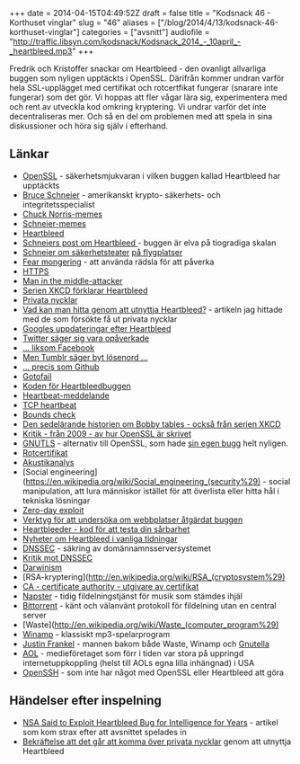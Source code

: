 +++
date = 2014-04-15T04:49:52Z
draft = false
title = "Kodsnack 46 - Korthuset vinglar"
slug = "46"
aliases = ["/blog/2014/4/13/kodsnack-46-korthuset-vinglar"]
categories = ["avsnitt"]
audiofile = "http://traffic.libsyn.com/kodsnack/Kodsnack_2014_-_10april_-_heartbleed.mp3"
+++

Fredrik och Kristoffer snackar om Heartbleed - den ovanligt allvarliga buggen som nyligen upptäckts i OpenSSL. Därifrån kommer undran varför hela SSL-upplägget med certifikat och rotcertfikat fungerar (snarare inte fungerar) som det gör. Vi hoppas att fler vågar lära sig, experimentera med och rent av utveckla kod omkring kryptering. Vi undrar varför det inte decentraliseras mer. Och så en del om problemen med att spela in sina diskussioner och höra sig själv i efterhand.


## Länkar ##

* [OpenSSL](https://www.openssl.org) - säkerhetsmjukvaran i vilken buggen kallad Heartbleed har upptäckts
* [Bruce Schneier](http://en.wikipedia.org/wiki/Bruce_Schneier) - amerikanskt krypto- säkerhets- och integritetsspecialist
* [Chuck Norris-memes](http://en.wikipedia.org/wiki/Chuck_Norris_meme)
* [Schneier-memes](http://www.schneierfacts.com)
* [Heartbleed](http://www.heartbleed.com)
* [Schneiers post om Heartbleed ](https://www.schneier.com/blog/archives/2014/04/heartbleed.html) - buggen är elva på tiogradiga skalan
* [Schneier om säkerhetsteater](https://www.schneier.com/blog/archives/2009/11/beyond_security.html) [på flygplatser](https://www.schneier.com/blog/archives/2012/11/on_the_ineffect_1.html)
* [Fear mongering](http://en.wikipedia.org/wiki/Fear_mongering) - att använda rädsla för att påverka
* [HTTPS](http://en.wikipedia.org/wiki/Https)
* [Man in the middle-attacker](http://en.wikipedia.org/wiki/Man-in-the-middle_attack)
* [Serien XKCD förklarar Heartbleed](http://xkcd.com/1354/)
* [Privata nycklar](http://en.wikipedia.org/wiki/Private_key)
* [Vad kan man hitta genom att utnyttja Heartbleed?](http://blog.cloudflare.com/answering-the-critical-question-can-you-get-private-ssl-keys-using-heartbleed) - artikeln jag hittade med de som försökte få ut privata nycklar
* [Googles uppdateringar efter Heartbleed](http://googleonlinesecurity.blogspot.co.uk/2014/04/google-services-updated-to-address.html)
* [Twitter säger sig vara opåverkade](http://status.twitter.com/post/82109064906/ssl-security-update)
* [… liksom Facebook](http://www.dailymail.co.uk/news/article-2602069/Google-Facebook-Paypal-insist-internet-passwords-secure-heartbleed-bug-alert.html)
* [Men Tumblr säger byt lösenord …](http://staff.tumblr.com/post/82113034874/urgent-security-update)
* [… precis som Github](https://github.com/blog/1818-security-heartbleed-vulnerability)
* [Gotofail](https://gotofail.com)
* [Koden för Heartbleedbuggen](http://www.garage4hackers.com/entry.php?b=2551)
* [Heartbeat-meddelande](http://en.wikipedia.org/wiki/Heartbeat_message)
* [TCP heartbeat](http://stackoverflow.com/questions/865987/do-i-need-to-heartbeat-to-keep-a-tcp-connection-open)
* [Bounds check](http://en.wikipedia.org/wiki/Bounds_checking)
* [Den sedelärande historien om Bobby tables - också från serien XKCD](http://xkcd.com/327/)
* [Kritik - från 2009 - av hur OpenSSL är skrivet](https://www.peereboom.us/assl/assl/html/openssl.html)
* [GNUTLS](http://www.gnutls.org) - alternativ till OpenSSL, som hade [sin egen bugg](http://kodsnack.se/blog/2014/3/15/kodsnack-43-jtteprestanda-i-kod-som-gr-helt-fel-grej) helt nyligen.
* [Rotcertifikat](https://en.wikipedia.org/wiki/Root_certificate)
* [Akustikanalys](https://www.cs.tau.ac.il/~tromer/acoustic/)
* [Social engineering](https://en.wikipedia.org/wiki/Social_engineering_(security%29) - social manipulation, att lura människor istället för att överlista eller hitta hål i tekniska lösningar
* [Zero-day exploit](https://en.wikipedia.org/wiki/Zero-day_exploit)
* [Verktyg för att undersöka om webbplatser åtgärdat buggen](http://filippo.io/Heartbleed/)
* [Heartbleeder - kod för att testa din sårbarhet](https://github.com/titanous/heartbleeder)
* [Nyheter om Heartbleed i vanliga tidningar](http://www.gp.se/nyheter/varlden/1.2337649-heartbleed-buggen-varre-an-vantat)
* [DNSSEC](http://en.wikipedia.org/wiki/DNSSEC) - säkring av domännamnsserversystemet
* [Kritik mot DNSSEC](http://cr.yp.to/talks/2009.08.10/slides.pdf)
* [Darwinism](http://en.wikipedia.org/wiki/Darwinism)
* [RSA-kryptering](http://en.wikipedia.org/wiki/RSA_(cryptosystem%29)
* [CA - certificate authority - utgivare av certifikat](http://en.wikipedia.org/wiki/Certificate_Authority)
* [Napster](http://en.wikipedia.org/wiki/Napster) - tidig fildelningstjänst för musik som stämdes ihjäl
* [Bittorrent](http://en.wikipedia.org/wiki/BitTorrent) - känt och välanvänt protokoll för fildelning utan en central server
* [Waste](http://en.wikipedia.org/wiki/Waste_(computer_program%29)
* [Winamp](http://en.wikipedia.org/wiki/Winamp) - klassiskt mp3-spelarprogram
* [Justin Frankel](http://en.wikipedia.org/wiki/Justin_Frankel) - mannen bakom både Waste, Winamp och [Gnutella](http://en.wikipedia.org/wiki/Gnutella)
* [AOL](http://en.wikipedia.org/wiki/Aol) - medieföretaget som förr i tiden var stora på uppringd internetuppkoppling (helst till AOLs egna lilla inhängnad) i USA
* [OpenSSH](http://www.openssh.com) - som inte har något med OpenSSL eller Heartbleed att göra

## Händelser efter inspelning ##

* [NSA Said to Exploit Heartbleed Bug for Intelligence for Years](http://www.bloomberg.com/news/2014-04-11/nsa-said-to-have-used-heartbleed-bug-exposing-consumers.html) - artikel som kom strax efter att avsnittet spelades in
* [Bekräftelse att det går att komma över privata nycklar](https://www.cloudflarechallenge.com/heartbleed) genom att utnyttja Heartbleed

